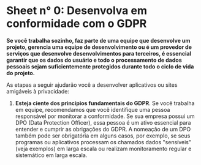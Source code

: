 # Sheet n° 0: Desenvolva em conformidade com o GDPR

**Se você trabalha sozinho, faz parte de uma equipe que desenvolve um projeto, gerencia uma equipe de desenvolvimento ou é um provedor de serviços que desenvolve desenvolvimentos para terceiros, é essencial garantir que os dados do usuário e todo o processamento de dados pessoais sejam suficientemente protegidos durante todo o ciclo de vida do projeto.**

As etapas a seguir ajudarão você a desenvolver aplicativos ou sites amigáveis à privacidade:

1. **Esteja ciente dos princípios fundamentais do GDPR**. Se você trabalha em equipe, recomendamos que você identifique uma pessoa responsável por monitorar a conformidade. Se sua empresa possui um DPO (Data Protection Officer), essa pessoa é um ativo essencial para entender e cumprir as obrigações do GDPR. A nomeação de um DPO também pode ser obrigatória em alguns casos, por exemplo, se seus programas ou aplicativos processam os chamados dados "sensíveis" (veja exemplos) em larga escala ou realizam monitoramento regular e sistemático em larga escala.



